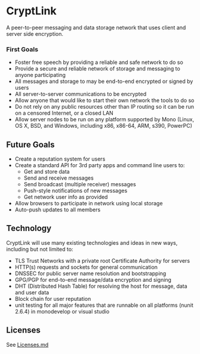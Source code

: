 ﻿# CryptLink
A peer-to-peer messaging and data storage network that uses client and server side encryption.

### First Goals
* Foster free speech by providing a reliable and safe network to do so
* Provide a secure and reliable network of storage and messaging to anyone participating
* All messages and storage to may be end-to-end encrypted or signed by users
* All server-to-server communications to be encrypted
* Allow anyone that would like to start their own network the tools to do so
* Do not rely on any public resources other than IP routing so it can be run on a censored Internet, or a closed LAN
* Allow server nodes to be run on any platform supported by Mono (Linux, OS X, BSD, and Windows, including x86, x86-64, ARM, s390, PowerPC)

## Future Goals
* Create a reputation system for users
* Create a standard API for 3rd party apps and command line users to:
  * Get and store data
  * Send and receive messages
  * Send broadcast (multiple receiver) messages
  * Push-style notifications of new messages
  * Get network user info as provided
* Allow browsers to participate in network using local storage
* Auto-push updates to all members

## Technology
CryptLink will use many existing technologies and ideas in new ways, including but not limited to:

* TLS Trust Networks with a private root Certificate Authority for servers
* HTTP(s) requests and sockets for general communication
* DNSSEC for public server name resolution and bootstrapping
* GPG/PGP for end-to-end message/data encryption and signing
* DHT (Distributed Hash Table) for resolving the host for message, data and user data
* Block chain for user reputation
* unit testing for all major features that are runnable on all platforms (nunit 2.6.4) in monodevelop or visual studio

## Licenses
See [Licenses.md](Licenses.md)
